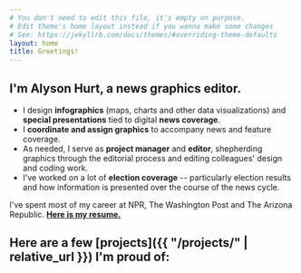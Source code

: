 ```yaml
---
# You don't need to edit this file, it's empty on purpose.
# Edit theme's home layout instead if you wanna make some changes
# See: https://jekyllrb.com/docs/themes/#overriding-theme-defaults
layout: home
title: Greetings!
---
```


## I'm Alyson Hurt, a news graphics editor.

* I design **infographics** (maps, charts and other data visualizations) and **special presentations** tied to digital **news coverage**.
* I **coordinate and assign graphics** to accompany news and feature coverage.
* As needed, I serve as **project manager** and **editor**, shepherding graphics through the editorial process and editing colleagues' design and coding work.
* I've worked on a lot of **election coverage** -- particularly election results and how information is presented over the course of the news cycle.

I've spent most of my career at NPR, The Washington Post and The Arizona Republic. **[Here is my resume.](resume/)**

## Here are a few [projects]({{ "/projects/" | relative_url }}) I'm proud of:
